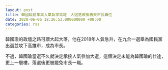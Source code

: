 ```yaml
---
layout: post
title: 韓國瑜前年高人氣執掌高雄　大選落敗後再失市長職位
date: 2020-06-06 18:26:53.000000000 +08:00
categories: rss
---
```


韓國瑜的政壇之路可謂大起大落，他在2018年人氣急升，在九合一選舉為國民黨出選並攻下高雄市，成為市長。

不過，韓國瑜當選不久就決定承接人氣參加大選，這個決定未能為韓國瑜的仕途，更上一層樓，落選後更被罷免市長一職。
